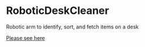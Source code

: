 RoboticDeskCleaner
==================

Robotic arm to identify, sort, and fetch items on a desk

[Please see here](http://lycheelabs.org/projects/dummy)
